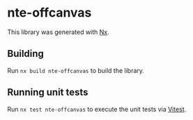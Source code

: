 # nte-offcanvas

This library was generated with [Nx](https://nx.dev).

## Building

Run `nx build nte-offcanvas` to build the library.

## Running unit tests

Run `nx test nte-offcanvas` to execute the unit tests via [Vitest](https://vitest.dev/).
